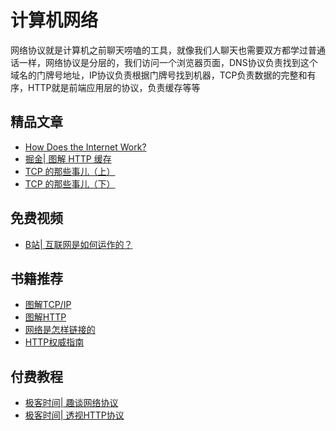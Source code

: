 # 计算机网络
<!-- ['❌','✅','🔥','⭐'] -->

网络协议就是计算机之前聊天唠嗑的工具，就像我们人聊天也需要双方都学过普通话一样，网络协议是分层的，我们访问一个浏览器页面，DNS协议负责找到这个域名的门牌号地址，IP协议负责根据门牌号找到机器，TCP负责数据的完整和有序，HTTP就是前端应用层的协议，负责缓存等等

<roadmap :data="[
  {title:'计算机网络',download:true,x:400,y:20},
  { title:'协议分类', 
    left:[
      ['IP'],
      ['TCP',[
        ['FTP'],
        ['ssh'],
        ['http'],
      ]],
    ],
    right:[
      ['UDP',[
        ['DNS']
      ]],
    ]
  } ,
    { title:'TCP', 
    left:[
      ['数据分包'],
      ['数据有序'],
      ['数据完整'],
      ['三次握手'],
    ],
    right:[
      ['流量控制',[
        ['慢启动'],
        ['滑动窗口'],
        ['快速重传'],
      ]],
    ]
  } , { title:'HTTP', y:170,
    left:[
      ['methods'],
      ['url'],
      ['header'],
      ['body'],
    ],
    right:[
      ['缓存'],
      ['cookie'],
      ['https'],
    ]
  } ,
  {title:'计算机怎么唠嗑'}
]" />


## 精品文章

* [How Does the Internet Work?](https://web.stanford.edu/class/msande91si/www-spr04/readings/week1/InternetWhitepaper.htm)
* [掘金| 图解 HTTP 缓存](https://juejin.cn/post/6844904153043435533)
* [TCP 的那些事儿（上）](https://coolshell.cn/articles/11564.html)
* [TCP 的那些事儿（下）](https://coolshell.cn/articles/11609.html)

## 免费视频
* [B站| 互联网是如何运作的？](https://www.bilibili.com/video/BV1Rz4y197Jd)
## 书籍推荐

* [图解TCP/IP](https://book.douban.com/subject/24737674/)
* [图解HTTP](https://book.douban.com/subject/25863515/)
* [网络是怎样链接的](https://book.douban.com/subject/26941639/)
* [HTTP权威指南](https://book.douban.com/subject/10746113/)

## 付费教程

* [极客时间| 趣谈网络协议](http://gk.link/a/10Qcu)
* [极客时间| 透视HTTP协议](http://gk.link/a/10SRJ)

